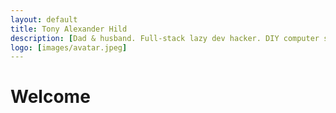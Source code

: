 ```yaml
---
layout: default
title: Tony Alexander Hild
description: [Dad & husband. Full-stack lazy dev hacker. DIY computer scientist. Researcher. Woodworker. Learning R. C\#.]
logo: [images/avatar.jpeg]
---
```


# Welcome
